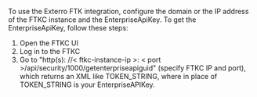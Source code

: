 To use the Exterro FTK integration, configure the domain or the IP address of the FTKC instance and the EnterpriseApiKey. To get the EnterpriseApiKey, follow these steps:
1. Open the FTKC UI
2. Log in to the FTKC
3. Go to "http(s): //< ftkc-instance-ip >: < port >/api/security/1000/getenterpriseapiguid" (specify FTKC IP and port), which returns an XML like TOKEN_STRING, where in place of TOKEN_STRING is your EnterpriseAPIKey.
